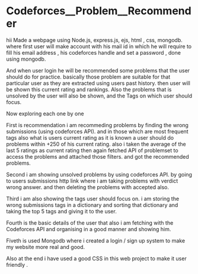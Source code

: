 # Codeforces__Problem__Recommender
hii  Made a webpage using Node.js, express.js, ejs, html , css, mongodb. where first user will make account with his mail id in which he will require to fill his email address , his codeforces handle and set a password , done using mongodb.

And when user login he will be recommended some problems that the user should do for practice. basically those problem are suitable for that particular user as they are extracted using users past history. then user will be shown this current rating and rankings. Also the problems that is unsolved by the user will also be shown,    and the Tags on which user should focus.

Now exploring each one by one

First is recommendation i am recommeding problems by finding the wrong submissions (using codeforces API). and in those which are most frequent tags also what is users current rating as it is known a user should do problems within +250 of his current rating. also i taken the average of the last 5 ratings as current rating   then again fetched API of problemset to access the problems and attached those filters. and got the recommended problems.

Second i am showing unsolved problems by using codeforces API. by going to users submissions http link where i am taking problems with verdict wrong answer. and then deleting the problems with accepted also. 

Third i am also showing the tags user should focus on. i am storing the wrong submissions tags in a dictionary and sorting that dictionary and taking the top 5 tags and giving it to the user.

Fourth is the basic details of the user that also i am fetching with the Codeforces API and organising in a good manner and showing him. 

Fiveth is used Mongodb where i created a login / sign up system to make my website more real and good. 

Also at the end i have used a good CSS in this web project to make it user friendly  .
